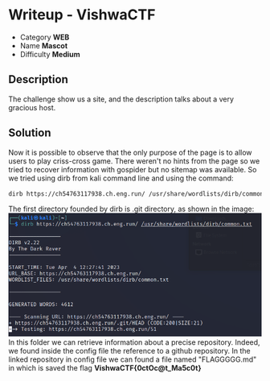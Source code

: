 # **Writeup - VishwaCTF**

* Category **WEB** <!-- challenge category -->
* Name **Mascot** <!-- challenge name -->
* Difficulty **Medium**

## Description
The challenge show us a site, and the description talks about a very gracious host. 

## **Solution**
Now it is possible to observe that the only purpose of the page is to allow users to play criss-cross game. There weren't no hints from the page so we tried to recover information with gospider but no sitemap was available. So we tried using dirb from kali command line and using the command:
```sh
dirb https://ch54763117938.ch.eng.run/ /usr/share/wordlists/dirb/common.txt 
```
The first directory founded by dirb is .git directory, as shown in the image: ![screen.png](screen.png) In this folder we can retrieve information about a precise repository. Indeed, we found inside the config file the reference to a github repository. In the linked repository in config file we can found a file named "FLAGGGGG.md" in which is saved the flag **VishwaCTF{0ctOc@t_Ma5c0t}**
